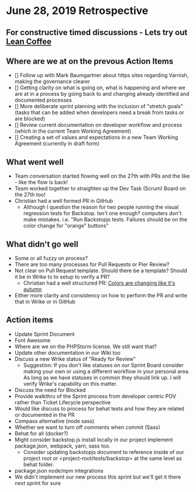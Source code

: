 # June 28, 2019 Retrospective

## For constructive timed discussions - Lets try out [Lean Coffee](http://agilecoffee.com/leancoffee/)

## Where are we at on the prevous Action Items
* [] Follow up with Mark Baumgartner about https sites regarding Varnish, making the governance clearer 
* [] Getting clarity on what is going on, what is happening and where we are at in a process by going back to and changing already identified and documented processes
* [] More deliberate sprint planning with the inclusion of "stretch goals" (tasks that can be added when developers need a break from tasks or are blocked)
* [] Review current documentation on developer workflow and process (which in the current Team Working Agreement)
* [] Creating a set of values and expectations in a new Team Working Agreement (currently in draft form)

## What went well

* Team conversation started flowing well on the 27th with PRs and the like - like the flow is back!
* Team worked together to straighten up the Dev Task (Scrum) Board on the 27th too!
* Christian had a well formed PR in GitHub
  * Although I question the reason for two people running the visual regression tests for Backstop. Isn't one enough? computers don't make mistakes. i.e. "Run Backstopjs tests. Failures should be on the color change for "orange" buttons"

## What didn't go well

* Some or all fuzzy on process?
* There are too many processes for Pull Requests or Pier Review?
* Not clear on Pull Request template. Should there be a template? Should it be in Wrike to to setup to verify a PR? 
  * Christian had a well structured PR: [Colors are changing like it's autumn](https://github.com/cu-webteam/d8-platform/pull/274)
* Either more clarity and consistency on how to perform the PR and write that in Wrike or in GitHub

## Action items

* Update Sprint Document
* Font Awesome
* Where are we on the PHPStorm license. We still want that?
* Update other documentation in our Wiki too
* Discuss a new Wrike status of "Ready for Review"
  * Suggestion: If you don't like statuses on our Sprint Board consider making your own or using a different workflow in your personal area. As long as we have statuses in common they should link up. I will verify Wrike's capability on this matter.
* Discuss the need for Blocked
* Provide walkthru of the Sprint process from developer centric POV rather than Ticket Lifecycle perspective
* Would like discuss to process for behat tests and how they are related or documented in the PR
* Compass alternative (node sass)
* Whether we want to turn off comments when commit (Sass)
* Behat for all (docker?)
* Might consider backstop.js install locally in our project implement package.json, webpack, yarn, sass too.
  * Consider updating backstopjs document to reference inside of our project root or <project-root/tests/backstop> at the same level as behat folder.
* package.json node/npm integrations
* We didn't implement our new process this sprint but we'll get it there next sprint for sure
